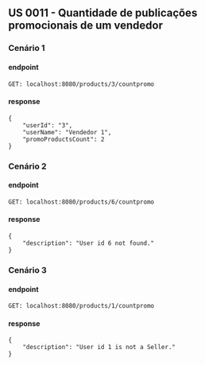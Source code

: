 ## US 0011 - Quantidade de publicações promocionais de um vendedor

### Cenário 1
#### endpoint
```
GET: localhost:8080/products/3/countpromo
```
#### response 
```
{
    "userId": "3",
    "userName": "Vendedor 1",
    "promoProductsCount": 2
}
```
### Cenário 2
#### endpoint
```
GET: localhost:8080/products/6/countpromo
```
#### response
```
{
    "description": "User id 6 not found."
}
```
### Cenário 3
#### endpoint
```
GET: localhost:8080/products/1/countpromo
```
#### response
```
{
    "description": "User id 1 is not a Seller."
}
```